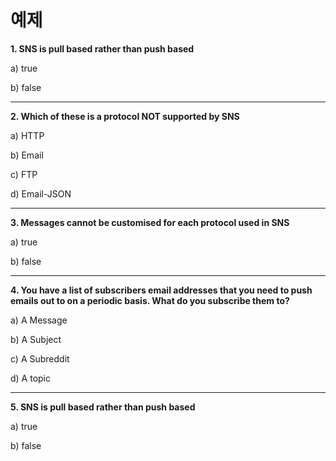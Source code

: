 # 예제

**1. SNS is pull based rather than push based**

a) true

b) false

---

**2. Which of these is a protocol NOT supported by SNS**

a) HTTP

b) Email

c) FTP

d) Email-JSON

---

**3. Messages cannot be customised for each protocol used in SNS**

a) true

b) false

---

**4. You have a list of subscribers email addresses that you need to push emails out to on a periodic basis. What do you subscribe them to?**

a) A Message

b) A Subject

c) A Subreddit

d) A topic

---

**5. SNS is pull based rather than push based**

a) true

b) false



